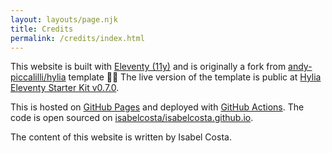 ```yaml
---
layout: layouts/page.njk
title: Credits
permalink: /credits/index.html
---
```


This website is built with [Eleventy (11y)](https://www.11ty.dev/) and is originally a fork from [andy-piccalilli/hylia](https://github.com/andy-piccalilli/hylia) template 🙏🏾 The live version of the template is public at [Hylia Eleventy Starter Kit v0.7.0](https://hylia.website/).

This is hosted on [GitHub Pages](https://pages.github.com/) and deployed with [GitHub Actions](https://github.com/features/actions). The code is open sourced on [isabelcosta/isabelcosta.github.io](https://github.com/isabelcosta/isabelcosta.github.io).

The content of this website is written by Isabel Costa.
